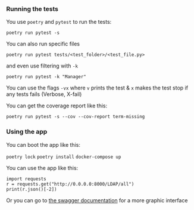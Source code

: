### Running the tests

You use `poetry` and `pytest` to run the tests:

`poetry run pytest -s`

You can also run specific files

`poetry run pytest tests/<test_folder>/<test_file.py>`

and even use filtering with `-k`

`poetry run pytest -k "Manager"`

You can use the flags `-vx` where `v` prints the test & `x` makes the test stop if any tests fails (Verbose, X-fail)

You can get the coverage report like this:

`poetry run pytest -s --cov --cov-report term-missing`

### Using the app

You can boot the app like this:

`poetry lock`
`poetry install`
`docker-compose up`

You can use the app like this:

```
import requests
r = requests.get("http://0.0.0.0:8000/LDAP/all")
print(r.json()[-2])
```

Or you can go to [the swagger documentation](http://localhost:8000/docs) for a more graphic interface